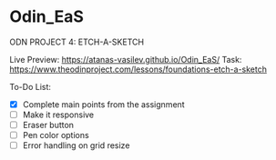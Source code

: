 # Odin_EaS
ODN PROJECT 4: ETCH-A-SKETCH

Live Preview: https://atanas-vasilev.github.io/Odin_EaS/ 
Task: https://www.theodinproject.com/lessons/foundations-etch-a-sketch

To-Do List:
- [x] Complete main points from the assignment
- [ ] Make it responsive
- [ ] Eraser button  
- [ ] Pen color options
- [ ] Error handling on grid resize
